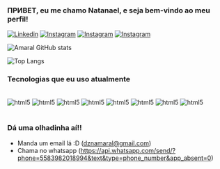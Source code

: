 ### ПРИВЕТ, eu me chamo Natanael, e seja bem-vindo ao meu perfil!

[![Linkedin](https://img.shields.io/badge/LinkedIn-0077B5?style=for-the-badge&logo=linkedin&logoColor=white)](https://www.linkedin.com/in/natanael-amaral-a8661b264/)
[![Instagram](https://img.shields.io/badge/Instagram-E4405F?style=for-the-badge&logo=instagram&logoColor=white)](https://www.instagram.com/amaraldsn/?next=%2F)
[![Instagram](https://img.shields.io/badge/website-000000?style=for-the-badge&logo=About.me&logoColor=white)](https://amaraldzn.github.io/)
[![Instagram](https://img.shields.io/badge/App_Store-0D96F6?style=for-the-badge&logo=app-store&logoColor=white)](https://amaraldzn.github.io/ecommerce/)

![Amaral GitHub stats](https://github-readme-stats.vercel.app/api?username=amaraldzn&show_icons=true&theme=transparent&bg_color=000&text_color=fff&icon_color=9400d3&title_color=9400D3&hide=prs)

![Top Langs](https://github-readme-stats.vercel.app/api/top-langs/?username=amaraldzn&layout=compact&bg_color=000&text_color=fff&title_color=9400D3&langs_count=ff69b4)


### Tecnologias que eu uso atualmente

<div style="display: inline block;"> <br/>
<img align="center" alt="html5" src="https://img.shields.io/badge/HTML5-E34F26?style=for-the-badge&logo=html5&logoColor=white">
<img align="center" alt="html5" src="https://img.shields.io/badge/CSS3-1572B6?style=for-the-badge&logo=css3&logoColor=white">
<img align="center" alt="html5" src="https://img.shields.io/badge/Python-14354C?style=for-the-badge&logo=python&logoColor=white">
<img align="center" alt="html5" src="https://img.shields.io/badge/Canva-%2300C4CC.svg?&style=for-the-badge&logo=Canva&logoColor=white">
<img align="center" alt="html5" src="https://img.shields.io/badge/Ubuntu-E95420?style=for-the-badge&logo=ubuntu&logoColor=white">
<img align="center" alt="html5" src="https://img.shields.io/badge/Adobe%20Photoshop-31A8FF?style=for-the-badge&logo=Adobe%20Photoshop&logoColor=black">
<img align="center" alt="html5" src="https://img.shields.io/badge/Bootstrap-563D7C?style=for-the-badge&logo=bootstrap&logoColor=white">
<img align="center" alt="html5" src="https://img.shields.io/badge/Tailwind_CSS-38B2AC?style=for-the-badge&logo=tailwind-css&logoColor=white">

</div><br/>

### Dá uma olhadinha aí!!
- Manda um email lá :D (dznamaral@gmail.com)
- Chama no whatsapp (https://api.whatsapp.com/send/?phone=5583982018994&text&type=phone_number&app_absent=0)
